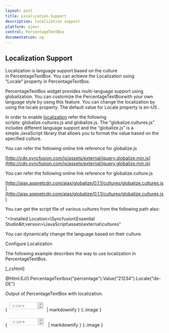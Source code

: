 ```yaml
---
layout: post
title: Localization-Support
description: localization support
platform: ejmvc
control: PercentageTextBox
documentation: ug
---
```


## Localization Support

Localization is language support based on the culture in PercentageTextBox. You can achieve the Localization using “Locale” property in PercentageTextBox. 

PercentageTextBox widget provides multi-language support using globalization. You can customize the PercentageTextBoxwith your own language style by using this feature. You can change the localization by using the locale property. The default value for Locale property is en-US .

In order to enable [localization](http://help.syncfusion.com/ug/js/default.htm) refer the following scripts: globalize.cultures.js and globalize.js. The “globalize.cultures.js” includes different language support and the “globalize.js” is a simple JavaScript library that allows you to format the value based on the specified culture.

You can refer the following online link reference for globalize.js

[http://cdn.syncfusion.com/js/assets/external/jquery.globalize.min.js](http://cdn.syncfusion.com/js/assets/external/jquery.globalize.min.js)

You can refer the following online link reference for globalize.culture.js

[http://ajax.aspnetcdn.com/ajax/globalize/0.1.1/cultures/globalize.cultures.js](http://ajax.aspnetcdn.com/ajax/globalize/0.1.1/cultures/globalize.cultures.js)

You can get the script file of various cultures from the following path also:

"&lt;Installed Location&gt;\Syncfusion\Essential Studio\&lt;version&gt;\JavaScript\assets\external\cultures"

You can dynamically change the language based on their culture.

Configure Localization

The following example describes the way to use localization in PercentageTextBox.



[_cshtml]

@Html.EJ().PercentageTextbox("percentage").Value("21234").Locale("de-DE")



Output of PercentageTextBox with localization.



{ ![](Localization-Support_images/Localization-Support_img1.png) | markdownify }
{:.image }




{ ![](Localization-Support_images/Localization-Support_img2.png) | markdownify }
{:.image }


